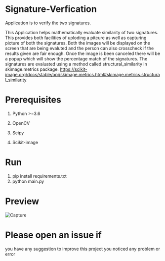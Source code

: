 # Signature-Verfication
Application is to verify the two signatures.

This Application helps mathematically evaluate similarity of two signatures. This provides both facilities of uploding a pitcure as well as capturing picture of both the signatures. Both the images will be displayed on the screen that are being evaluted and the person can also crosscheck if the results given are fair enough. Once the image is been canceled there will be a popup which will show the percentage match of the signatures. The signatures are evaluated using a method called structural_similarity in skimage.metrics package. https://scikit-image.org/docs/stable/api/skimage.metrics.html#skimage.metrics.structural_similarity

# Prerequisites
 1. Python >=3.6
 
 2. OpenCV
 
 3. Scipy
 
 4. Scikit-image


# Run
1. pip install requirements.txt
2. python main.py

# Preview
![Capture](https://user-images.githubusercontent.com/103953362/203128037-490e6564-c282-4603-a75c-128cf19d7a19.PNG)

# Please open an issue if
you have any suggestion to improve this project
you noticed any problem or error



